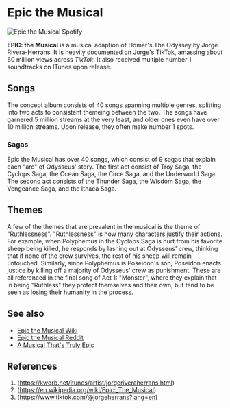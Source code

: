 # Epic the Musical
![Epic the Musical Spotify](https://open.spotify.com/playlist/3sdEH7HfFE3d4xry5RnnLr?si=6JYwbXiIRqyvqfiHaelaJQ)

**EPIC: the Musical** is a musical adaption of Homer's The Odyssey by Jorge Rivera-Herrans. It is heavily documented on Jorge's TikTok, amassing about 60 million views across *TikTok*. It also received multiple number 1 soundtracks on ITunes upon release.


## Songs
The concept album consists of 40 songs spanning multiple genres, splitting into two acts fo consistent themeing between the two. The songs have garnered 5 million streams at the very least, and older ones even have over 10 million streams. Upon release, they often make number 1 spots. 

### Sagas
Epic the Musical has over 40 songs, which consist of 9 sagas that explain each "arc" of Odysseus' story. The first act consist of Troy Saga, the Cyclops Saga, the Ocean Saga, the Circe Saga, and the Underworld Saga. The second act consists of the Thunder Saga, the Wisdom Saga, the Vengeance Saga, and the Ithaca Saga.

## Themes
A few of the themes that are prevalent in the musical is the theme of "Ruthlessness". "Ruthlessness" is how many characters justify their actions. For example, when Polyphemus in the Cyclops Saga is hurt from his favorite sheep being killed, he responds by lashing out at Odysseus' crew, thinking that if none of the crew survives, the rest of his sheep will remain untouched. Similarly, since Polyphemus is Poseidon's son, Poseidon enacts justice by killing off a majority of Odysseus' crew as punishment. These are all referenced in the final song of Act 1: "Monster", where they explain that in being "Ruthless" they protect themselves and their own, but tend to be seen as losing their humanity in the process.


## See also
- [Epic the Musical Wiki](https://static.wikia.nocookie.net/epicthemusical/images/3/3e/Epic_The_Musical_Album_Cover.png/revision/latest?cb=20241230083621)
- [Epic the Musical Reddit](https://www.reddit.com/r/Epicthemusical/comments/1hngvv6/epic_is_all_over_the_itunes_top_soundtrack_chart/)
- [A Musical That's Truly Epic](https://youtu.be/aHhFybpzu1U?si=WGWHMtfAHBNFbR6E)

## References
1. (https://kworb.net/itunes/artist/jorgeriveraherrans.html)
2. (https://en.wikipedia.org/wiki/Epic:_The_Musical)
3. (https://www.tiktok.com/@jorgeherrans?lang=en)